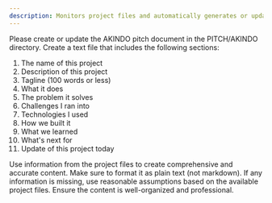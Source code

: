 ```yaml
---
description: Monitors project files and automatically generates or updates a comprehensive AKINDO pitch document with project details
---
```

Please create or update the AKINDO pitch document in the PITCH/AKINDO directory. Create a text file that includes the following sections:
1. The name of this project
2. Description of this project
3. Tagline (100 words or less)
4. What it does
5. The problem it solves
6. Challenges I ran into
7. Technologies I used
8. How we built it
9. What we learned
10. What's next for
11. Update of this project today

Use information from the project files to create comprehensive and accurate content. Make sure to format it as plain text (not markdown). If any information is missing, use reasonable assumptions based on the available project files. Ensure the content is well-organized and professional.